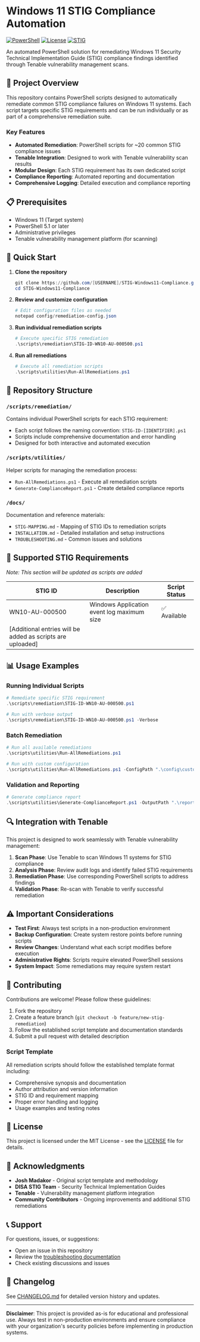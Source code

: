 # Windows 11 STIG Compliance Automation

[![PowerShell](https://img.shields.io/badge/PowerShell-5.1%2B-blue.svg)](https://github.com/PowerShell/PowerShell)
[![License](https://img.shields.io/badge/License-MIT-green.svg)](LICENSE)
[![STIG](https://img.shields.io/badge/STIG-Windows%2011-red.svg)](https://public.cyber.mil/stigs/)

An automated PowerShell solution for remediating Windows 11 Security Technical Implementation Guide (STIG) compliance findings identified through Tenable vulnerability management scans.

## 🎯 Project Overview

This repository contains PowerShell scripts designed to automatically remediate common STIG compliance failures on Windows 11 systems. Each script targets specific STIG requirements and can be run individually or as part of a comprehensive remediation suite.

### Key Features
- **Automated Remediation**: PowerShell scripts for ~20 common STIG compliance issues
- **Tenable Integration**: Designed to work with Tenable vulnerability scan results
- **Modular Design**: Each STIG requirement has its own dedicated script
- **Compliance Reporting**: Automated reporting and documentation
- **Comprehensive Logging**: Detailed execution and compliance reporting

## 📋 Prerequisites

- Windows 11 (Target system)
- PowerShell 5.1 or later
- Administrative privileges
- Tenable vulnerability management platform (for scanning)

## 🚀 Quick Start

1. **Clone the repository**
   ```powershell
   git clone https://github.com/[USERNAME]/STIG-Windows11-Compliance.git
   cd STIG-Windows11-Compliance
   ```

2. **Review and customize configuration**
   ```powershell
   # Edit configuration files as needed
   notepad config/remediation-config.json
   ```

3. **Run individual remediation scripts**
   ```powershell
   # Execute specific STIG remediation
   .\scripts\remediation\STIG-ID-WN10-AU-000500.ps1
   ```

4. **Run all remediations**
   ```powershell
   # Execute all remediation scripts
   .\scripts\utilities\Run-AllRemediations.ps1
   ```

## 📁 Repository Structure

### `/scripts/remediation/`
Contains individual PowerShell scripts for each STIG requirement:
- Each script follows the naming convention: `STIG-ID-[IDENTIFIER].ps1`
- Scripts include comprehensive documentation and error handling
- Designed for both interactive and automated execution

### `/scripts/utilities/`
Helper scripts for managing the remediation process:
- `Run-AllRemediations.ps1` - Execute all remediation scripts
- `Generate-ComplianceReport.ps1` - Create detailed compliance reports

### `/docs/`
Documentation and reference materials:
- `STIG-MAPPING.md` - Mapping of STIG IDs to remediation scripts
- `INSTALLATION.md` - Detailed installation and setup instructions
- `TROUBLESHOOTING.md` - Common issues and solutions

## 🔧 Supported STIG Requirements

*Note: This section will be updated as scripts are added*

| STIG ID | Description | Script Status |
|---------|-------------|---------------|
| WN10-AU-000500 | Windows Application event log maximum size | ✅ Available |
| [Additional entries will be added as scripts are uploaded] | | |

## 📊 Usage Examples

### Running Individual Scripts
```powershell
# Remediate specific STIG requirement
.\scripts\remediation\STIG-ID-WN10-AU-000500.ps1

# Run with verbose output
.\scripts\remediation\STIG-ID-WN10-AU-000500.ps1 -Verbose
```

### Batch Remediation
```powershell
# Run all available remediations
.\scripts\utilities\Run-AllRemediations.ps1

# Run with custom configuration
.\scripts\utilities\Run-AllRemediations.ps1 -ConfigPath ".\config\custom-config.json"
```

### Validation and Reporting
```powershell
# Generate compliance report
.\scripts\utilities\Generate-ComplianceReport.ps1 -OutputPath ".\reports\compliance-$(Get-Date -Format 'yyyyMMdd').html"
```

## 🔍 Integration with Tenable

This project is designed to work seamlessly with Tenable vulnerability management:

1. **Scan Phase**: Use Tenable to scan Windows 11 systems for STIG compliance
2. **Analysis Phase**: Review audit logs and identify failed STIG requirements
3. **Remediation Phase**: Use corresponding PowerShell scripts to address findings
4. **Validation Phase**: Re-scan with Tenable to verify successful remediation

## ⚠️ Important Considerations

- **Test First**: Always test scripts in a non-production environment
- **Backup Configuration**: Create system restore points before running scripts
- **Review Changes**: Understand what each script modifies before execution
- **Administrative Rights**: Scripts require elevated PowerShell sessions
- **System Impact**: Some remediations may require system restart

## 🤝 Contributing

Contributions are welcome! Please follow these guidelines:

1. Fork the repository
2. Create a feature branch (`git checkout -b feature/new-stig-remediation`)
3. Follow the established script template and documentation standards
4. Submit a pull request with detailed description

### Script Template
All remediation scripts should follow the established template format including:
- Comprehensive synopsis and documentation
- Author attribution and version information
- STIG ID and requirement mapping
- Proper error handling and logging
- Usage examples and testing notes

## 📄 License

This project is licensed under the MIT License - see the [LICENSE](LICENSE) file for details.

## 🙏 Acknowledgments

- **Josh Madakor** - Original script template and methodology
- **DISA STIG Team** - Security Technical Implementation Guides
- **Tenable** - Vulnerability management platform integration
- **Community Contributors** - Ongoing improvements and additional STIG remediations

## 📞 Support

For questions, issues, or suggestions:
- Open an issue in this repository
- Review the [troubleshooting documentation](docs/TROUBLESHOOTING.md)
- Check existing discussions and issues

## 🔄 Changelog

See [CHANGELOG.md](docs/CHANGELOG.md) for detailed version history and updates.

---

**Disclaimer**: This project is provided as-is for educational and professional use. Always test in non-production environments and ensure compliance with your organization's security policies before implementing in production systems.